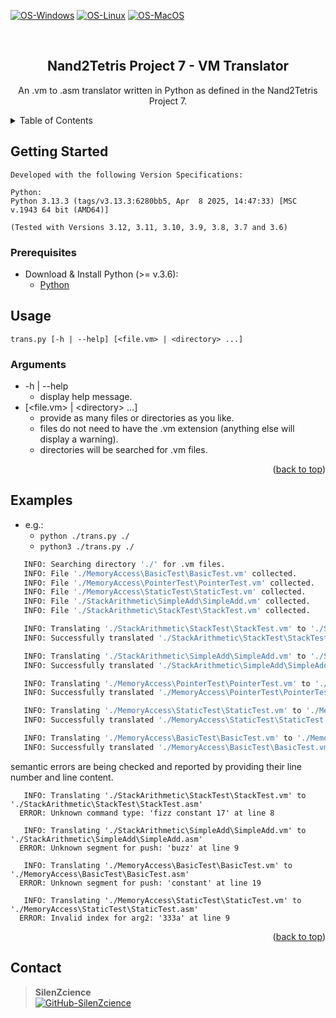 <div id="top"></div>

[![OS-Windows]][OS-Windows]
[![OS-Linux]][OS-Linux]
[![OS-MacOS]][OS-MacOS]

<br/>
<div align="center">
<h2 align="center">Nand2Tetris Project 7 - VM Translator</h2>
   <p align="center">
      An .vm to .asm translator written in Python as defined in the Nand2Tetris Project 7.
   </p>
</div>

<details>
   <summary>Table of Contents</summary>
   <ol>
      <li>
         <a href="#getting-started">Getting Started</a>
         <ul>
            <li><a href="#prerequisites">Prerequisites</a></li>
         </ul>
      </li>
      <li><a href="#usage">Usage</a></li>
         <ul>
            <li><a href="#arguments">Arguments</a></li>
         </ul>
      <li><a href="#examples">Examples</a></li>
      <li><a href="#contact">Contact</a></li>
   </ol>
</details>

## Getting Started

```console
Developed with the following Version Specifications:

Python:
Python 3.13.3 (tags/v3.13.3:6280bb5, Apr  8 2025, 14:47:33) [MSC v.1943 64 bit (AMD64)]

(Tested with Versions 3.12, 3.11, 3.10, 3.9, 3.8, 3.7 and 3.6)
```

### Prerequisites

- Download & Install Python (>= v.3.6):
    - [Python](https://www.python.org/downloads/)

## Usage

```console
trans.py [-h | --help] [<file.vm> | <directory> ...]
```

### Arguments

- -h | --help
    - display help message.
- [\<file.vm\> | \<directory\> ...]
    - provide as many files or directories as you like.
    - files do not need to have the .vm extension (anything else will display a warning).
    - directories will be searched for .vm files.

<p align="right">(<a href="#top">back to top</a>)</p>

## Examples

- e.g.:
    - ```python ./trans.py ./```
    - ```python3 ./trans.py ./```

```bash
   INFO: Searching directory './' for .vm files.
   INFO: File './MemoryAccess\BasicTest\BasicTest.vm' collected.
   INFO: File './MemoryAccess\PointerTest\PointerTest.vm' collected.
   INFO: File './MemoryAccess\StaticTest\StaticTest.vm' collected.
   INFO: File './StackArithmetic\SimpleAdd\SimpleAdd.vm' collected.
   INFO: File './StackArithmetic\StackTest\StackTest.vm' collected.

   INFO: Translating './StackArithmetic\StackTest\StackTest.vm' to './StackArithmetic\StackTest\StackTest.asm'
   INFO: Successfully translated './StackArithmetic\StackTest\StackTest.vm' to './StackArithmetic\StackTest\StackTest.asm'

   INFO: Translating './StackArithmetic\SimpleAdd\SimpleAdd.vm' to './StackArithmetic\SimpleAdd\SimpleAdd.asm'
   INFO: Successfully translated './StackArithmetic\SimpleAdd\SimpleAdd.vm' to './StackArithmetic\SimpleAdd\SimpleAdd.asm'

   INFO: Translating './MemoryAccess\PointerTest\PointerTest.vm' to './MemoryAccess\PointerTest\PointerTest.asm'
   INFO: Successfully translated './MemoryAccess\PointerTest\PointerTest.vm' to './MemoryAccess\PointerTest\PointerTest.asm'

   INFO: Translating './MemoryAccess\StaticTest\StaticTest.vm' to './MemoryAccess\StaticTest\StaticTest.asm'
   INFO: Successfully translated './MemoryAccess\StaticTest\StaticTest.vm' to './MemoryAccess\StaticTest\StaticTest.asm'

   INFO: Translating './MemoryAccess\BasicTest\BasicTest.vm' to './MemoryAccess\BasicTest\BasicTest.asm'
   INFO: Successfully translated './MemoryAccess\BasicTest\BasicTest.vm' to './MemoryAccess\BasicTest\BasicTest.asm'
```

semantic errors are being checked and reported by providing their line number and line content.


```
   INFO: Translating './StackArithmetic\StackTest\StackTest.vm' to './StackArithmetic\StackTest\StackTest.asm'
  ERROR: Unknown command type: 'fizz constant 17' at line 8

   INFO: Translating './StackArithmetic\SimpleAdd\SimpleAdd.vm' to './StackArithmetic\SimpleAdd\SimpleAdd.asm'
  ERROR: Unknown segment for push: 'buzz' at line 9

   INFO: Translating './MemoryAccess\BasicTest\BasicTest.vm' to './MemoryAccess\BasicTest\BasicTest.asm'
  ERROR: Unknown segment for push: 'constant' at line 19

   INFO: Translating './MemoryAccess\StaticTest\StaticTest.vm' to './MemoryAccess\StaticTest\StaticTest.asm'
  ERROR: Invalid index for arg2: '333a' at line 9
```

<p align="right">(<a href="#top">back to top</a>)</p>

## Contact

> **SilenZcience** <br/>
[![GitHub-SilenZcience][GitHub-SilenZcience]](https://github.com/SilenZcience)

[GitHub-SilenZcience]: https://img.shields.io/badge/GitHub-SilenZcience-orange

[OS-Windows]: https://img.shields.io/badge/os-windows-green
[OS-Linux]: https://img.shields.io/badge/os-linux-green
[OS-MacOS]: https://img.shields.io/badge/os-macOS-green
